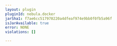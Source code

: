 ```yaml
---
layout: plugin
pluginId: nebula.docker
jarSha1: f7ae6cc517970220a4dfeaf974e9bb0f0fb5a96f
isJarAvailable: true
error: NONE
violations: []

---
```

